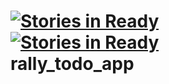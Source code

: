 [![Stories in Ready](http://badge.waffle.io/kmanzana/rally_todo_app.png)](http://waffle.io/kmanzana/rally_todo_app)  
[![Stories in Ready](http://badge.waffle.io/kmanzana/rally_todo_app.png)](http://waffle.io/kmanzana/rally_todo_app)  
rally_todo_app
==============